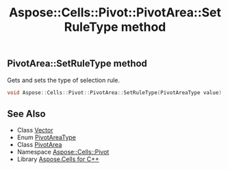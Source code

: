 ﻿---
title: Aspose::Cells::Pivot::PivotArea::SetRuleType method
linktitle: SetRuleType
second_title: Aspose.Cells for C++ API Reference
description: 'Aspose::Cells::Pivot::PivotArea::SetRuleType method. Gets and sets the type of selection rule in C++.'
type: docs
weight: 1900
url: /cpp/aspose.cells.pivot/pivotarea/setruletype/
---
## PivotArea::SetRuleType method


Gets and sets the type of selection rule.

```cpp
void Aspose::Cells::Pivot::PivotArea::SetRuleType(PivotAreaType value)
```

## See Also

* Class [Vector](../../../aspose.cells/vector/)
* Enum [PivotAreaType](../../pivotareatype/)
* Class [PivotArea](../)
* Namespace [Aspose::Cells::Pivot](../../)
* Library [Aspose.Cells for C++](../../../)
